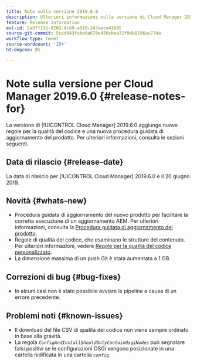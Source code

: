 ```yaml
---
title: Note sulla versione 2019.6.0
description: Ulteriori informazioni sulla versione di Cloud Manager 2019.6.0.
feature: Release Information
exl-id: 5a87f191-8203-4cb9-a810-247aece41605
source-git-commit: 5ced643fabe0a670e456cbea72f9da8196ac774a
workflow-type: tm+mt
source-wordcount: '154'
ht-degree: 8%

---
```


# Note sulla versione per Cloud Manager 2019.6.0 {#release-notes-for}

La versione di [!UICONTROL Cloud Manager] 2019.6.0 aggiunge nuove regole per la qualità del codice e una nuova procedura guidata di aggiornamento del prodotto. Per ulteriori informazioni, consulta le sezioni seguenti.

## Data di rilascio {#release-date}

La data di rilascio per [!UICONTROL Cloud Manager] 2019.6.0 è il 20 giugno 2019.

## Novità {#whats-new}

* Procedura guidata di aggiornamento del nuovo prodotto per facilitare la corretta esecuzione di un aggiornamento AEM. Per ulteriori informazioni, consulta la [Procedura guidata di aggiornamento del prodotto](/help/product-update-wizard/overview.md).
* Regole di qualità del codice, che esaminano le strutture del contenuto. Per ulteriori informazioni, vedere [Regole per la qualità del codice personalizzato](/help/using/custom-code-quality-rules.md).
* La dimensione massima di un push Git è stata aumentata a 1 GB.

## Correzioni di bug {#bug-fixes}

* In alcuni casi non è stato possibile avviare le pipeline a causa di un errore precedente.

## Problemi noti {#known-issues}

* Il download del file CSV di qualità del codice non viene sempre ordinato in base alla gravità.
* La regola *`ConfigAndInstallShouldOnlyContainOsgiNodes`* può segnalare falsi positivi se le configurazioni OSGi vengono posizionate in una cartella nidificata in una cartella *`config`*.
